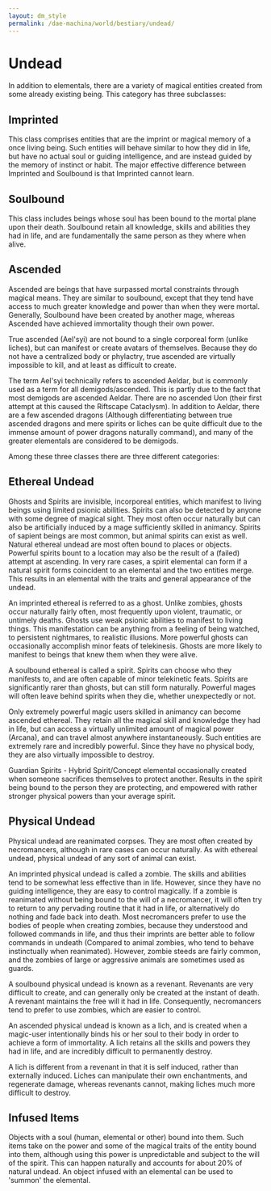 ```yaml
---
layout: dm_style
permalink: /dae-machina/world/bestiary/undead/
---
```


# Undead

In addition to elementals, there are a variety of magical entities
created from some already existing being. This category has three
subclasses:

## Imprinted

This class comprises entities that are the imprint or magical memory of
a once living being. Such entities will behave similar to how they did
in life, but have no actual soul or guiding intelligence, and are
instead guided by the memory of instinct or habit. The major effective
difference between Imprinted and Soulbound is that Imprinted cannot
learn.

## Soulbound

This class includes beings whose soul has been bound to the mortal
plane upon their death. Soulbound retain all knowledge, skills and
abilities they had in life, and are fundamentally the same person as
they where when alive.

## Ascended

Ascended are beings that have surpassed mortal constraints through
magical means. They are similar to soulbound, except that they tend
have access to much greater knowledge and power than when they were
mortal. Generally, Soulbound have been created by another mage, whereas
Ascended have achieved immortality though their own power. 

True ascended (Ael'syi) are not bound to a single corporeal form
(unlike liches), but can manifest or create avatars of themselves.
Because they do not have a centralized body or phylactry, true ascended
are virtually impossible to kill, and at least as difficult to create.

The term Ael'syi technically refers to ascended Aeldar, but is commonly
used as a term for all demigods/ascended. This is partly due to the
fact that most demigods are ascended Aeldar. There are no ascended Uon
(their first attempt at this caused the Riftscape Cataclysm). In
addition to Aeldar, there are a few ascended dragons (Although
differentiating between true ascended dragons and mere spirits or
liches can be quite difficult due to the immense amount of power
dragons naturally command), and many of the greater elementals are
considered to be demigods.

Among these three classes there are three different categories:

## Ethereal Undead

Ghosts and Spirits are invisible, incorporeal entities, which manifest
to living beings using limited psionic abilities. Spirits can also be
detected by anyone with some degree of magical sight. They most often
occur naturally but can also be artificially induced by a mage
sufficiently skilled in animancy. Spirits of sapient beings are most
common, but animal spirits can exist as well. Natural ethereal undead
are most often bound to places or objects. Powerful spirits bount to a
location may also be the result of a (failed) attempt at ascending. In
very rare cases, a spirit elemental can form if a natural spirit forms
coincident to an elemental and the two entities merge. This results in
an elemental with the traits and general appearance of the undead.

An imprinted ethereal is referred to as a ghost. Unlike zombies, ghosts
occur naturally fairly often, most frequently upon violent, traumatic,
or untimely deaths. Ghosts use weak psionic abilities to manifest to
living things. This manifestation can be anything from a feeling of
being watched, to persistent nightmares, to realistic illusions. More
powerful ghosts can occasionally accomplish minor feats of telekinesis.
Ghosts are more likely to manifest to beings that knew them when they
were alive.

A soulbound ethereal is called a spirit. Spirits can choose who they
manifests to, and are often capable of minor telekinetic feats. Spirits
are significantly rarer than ghosts, but can still form naturally.
Powerful mages will often leave behind spirits when they die, whether
unexpectedly or not.

Only extremely powerful magic users skilled in animancy can become
ascended ethereal. They retain all the magical skill and knowledge they
had in life, but can access a virtually unlimited amount of magical
power (Arcana), and can travel almost anywhere instantaneously. Such
entities are extremely rare and incredibly powerful. Since they have no
physical body, they are also virtually impossible to destroy.

Guardian Spirits - Hybrid Spirit/Concept elemental occasionally created
when someone sacrifices themselves to protect another. Results in the
spirit being bound to the person they are protecting, and empowered
with rather stronger physical powers than your average spirit.

## Physical Undead

Physical undead are reanimated corpses. They are most often created by
necromancers, although in rare cases can occur naturally. As with
ethereal undead, physical undead of any sort of animal can exist.

An imprinted physical undead is called a zombie. The skills and
abilities tend to be somewhat less effective than in life. However,
since they have no guiding intelligence, they are easy to control
magically. If a zombie is reanimated without being bound to the will of
a necromancer, it will often try to return to any pervading routine
that it had in life, or alternatively do nothing and fade back into
death. Most necromancers prefer to use the bodies of people when
creating zombies, because they understood and followed commands in
life, and thus their imprints are better able to follow commands in
undeath (Compared to animal zombies, who tend to behave instinctually
when reanimated). However, zombie steeds are fairly common, and the
zombies of large or aggressive animals are sometimes used as guards.

A soulbound physical undead is known as a revenant. Revenants are very
difficult to create, and can generally only be created at the instant
of death. A revenant maintains the free will it had in life.
Consequently, necromancers tend to prefer to use zombies, which are
easier to control. 

An ascended physical undead is known as a lich, and is created when a
magic-user intentionally binds his or her soul to their body in order
to achieve a form of immortality. A lich retains all the skills and
powers they had in life, and are incredibly difficult to permanently
destroy. 

A lich is different from a revenant in that it is self induced, rather
than externally induced. Liches can manipulate their own enchantments,
and regenerate damage, whereas revenants cannot, making liches much
more difficult to destroy.

## Infused Items

Objects with a soul (human, elemental or other) bound into them. Such
items take on the power and some of the magical traits of the entity
bound into them, although using this power is unpredictable and subject
to the will of the spirit. This can happen naturally and accounts for
about 20% of natural undead. An object infused with an elemental can be
used to 'summon' the elemental.
